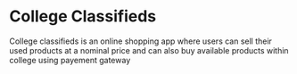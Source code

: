 # College Classifieds

College classifieds is an online shopping app where users can sell their used products at a nominal price and can also buy available products within college using payement gateway 
